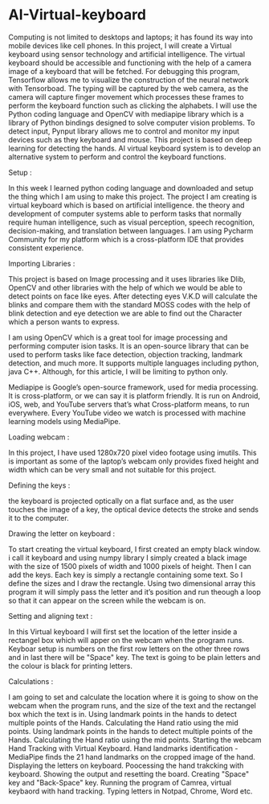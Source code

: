 # AI-Virtual-keyboard
Computing is not limited to desktops and laptops; it has found its way into mobile devices like cell phones. In this project, I will create a Virtual keyboard using sensor technology and artificial intelligence. The virtual keyboard should be accessible and functioning with the help of a camera image of a keyboard that will be fetched. For debugging this program, Tensorflow allows me to visualize the construction of the neural network with Tensorboad. The typing will be captured by the web camera, as the camera will capture finger movement which processes these frames to perform the keyboard function such as clicking the alphabets. I will use the Python coding language and OpenCV with mediapipe library which is a library of Python bindings designed to solve computer vision problems. To detect input, Pynput library allows me to control and monitor my input devices such as they keyboard and mouse. This project is based on deep learning for detecting the hands. AI virtual keyboard system is to develop an alternative system to perform and control the keyboard functions.

Setup :

In this week I learned python coding language and downloaded and setup the thing which
I am using to make this project. The project I am creating is virtual keyboard which is
based on artificial intelligence. the theory and development of computer systems able to
perform tasks that normally require human intelligence, such as visual perception, speech
recognition, decision-making, and translation between languages. I am using Pycharm Community 
for my platform which is a cross-platform IDE that provides consistent experience.

Importing Libraries :

This project is based on Image processing and it uses libraries like Dlib, OpenCV and 
other libraries with the help of which we would be able to detect points on face like 
eyes. After detecting eyes V.K.D will calculate the blinks and compare them with the 
standard MOSS codes with the help of blink detection and eye detection we are able to
find out the Character which a person wants to express.

I am using OpenCV which is a great tool for image processing and performing computer 
ision tasks. It is an open-source library that can be used to perform tasks like face
detection, objection tracking, landmark detection, and much more. It supports multiple
languages including python, java C++. Although, for this article, I will be limiting to
python only.

Mediapipe is Google’s open-source framework, used for media processing. It is 
cross-platform, or we can say it is platform friendly. It is run on Android, iOS,
web, and YouTube servers that’s what Cross-platform means, to run everywhere. Every
YouTube video we watch is processed with machine learning models using MediaPipe.

Loading webcam :

In this project, I have used 1280x720 pixel video footage using imutils. This is 
important as some of the laptop’s webcam only provides fixed height and width which
can be very small and not suitable for this project.

Defining the keys : 
 
the keyboard is projected optically on a flat surface and, 
as the user touches the image of a key, the optical device 
detects the stroke and sends it to the computer.
 
Drawing the letter on keyboard : 

To start creating the virtual keyboard, I first created an empty black window.
i call it keyboard and using numpy library I simply created a black image with
the size of 1500 pixels of width and 1000 pixels of height.
Then I can add the keys. Each key is simply a rectangle containing some text.
So I define the sizes and I draw the rectangle. Using two dimensional array this
program it will simply pass the letter and it’s position and run theough a loop so that 
it can appear on the screen while the webcam is on.

Setting and aligning text : 

In this Virtual keyboard I will first set the location of the letter inside a rectangel
box which will apper on the webcam when the program runs. Keyboar setup is numbers on 
the first row letters on the other three rows and in last there will be "Space" key. The
text is going to be plain letters and the colour is black for printing letters.

Calculations : 

I am going to set and calculate the location where it is going to show on the webcam
when the program runs, and the size of the text and the rectangel box which the text is in. 
Using landmark points in the hands to detect multiple points of the Hands. 
Calculating the Hand ratio using the mid points. Using landmark points in the hands 
to detect multiple points of the Hands. Calculating the Hand ratio using the mid points. 
Starting the webcam Hand Tracking with Virtual Keyboard. Hand landmarks identification - MediaPipe 
finds the 21 hand landmarks on the cropped image of the hand. Displaying the letters on keyboard. 
Poocessing the hand trakcking with keyboard. Showing the output and resetting the board. 
Creating "Space" key and "Back-Space" key. Running the program of Camrea, virtual 
keybaord with hand tracking. Typing letters in Notpad, Chrome, Word etc.
